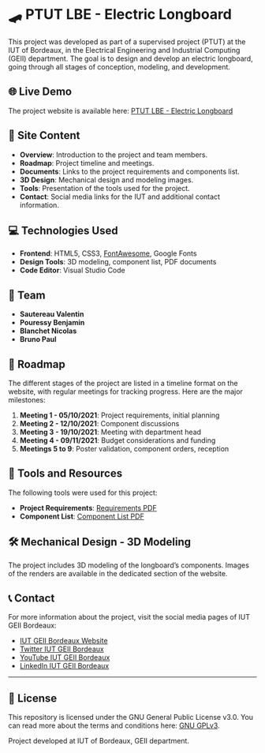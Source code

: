 
# 🛹 PTUT LBE - Electric Longboard

This project was developed as part of a supervised project (PTUT) at the IUT of Bordeaux, in the Electrical Engineering and Industrial Computing (GEII) department. The goal is to design and develop an electric longboard, going through all stages of conception, modeling, and development.

## 🌐 Live Demo
The project website is available here: [PTUT LBE - Electric Longboard](https://0xpb.github.io/GEII-2A-PTUT-LBE/)

## 📝 Site Content
- **Overview**: Introduction to the project and team members.
- **Roadmap**: Project timeline and meetings.
- **Documents**: Links to the project requirements and components list.
- **3D Design**: Mechanical design and modeling images.
- **Tools**: Presentation of the tools used for the project.
- **Contact**: Social media links for the IUT and additional contact information.

## 💻 Technologies Used
- **Frontend**: HTML5, CSS3, [FontAwesome](https://fontawesome.com), Google Fonts
- **Design Tools**: 3D modeling, component list, PDF documents
- **Code Editor**: Visual Studio Code

## 👥 Team
- **Sautereau Valentin**
- **Pouressy Benjamin**
- **Blanchet Nicolas**
- **Bruno Paul**

## 🚀 Roadmap
The different stages of the project are listed in a timeline format on the website, with regular meetings for tracking progress. Here are the major milestones:
1. **Meeting 1 - 05/10/2021**: Project requirements, initial planning
2. **Meeting 2 - 12/10/2021**: Component discussions
3. **Meeting 3 - 19/10/2021**: Meeting with department head
4. **Meeting 4 - 09/11/2021**: Budget considerations and funding
5. **Meetings 5 to 9**: Poster validation, component orders, reception

## 🔧 Tools and Resources
The following tools were used for this project:
- **Project Requirements**: [Requirements PDF](static/cdc.pdf)
- **Component List**: [Component List PDF](static/composants.pdf)

## 🛠️ Mechanical Design - 3D Modeling
The project includes 3D modeling of the longboard’s components. Images of the renders are available in the dedicated section of the website.

## 📞 Contact
For more information about the project, visit the social media pages of IUT GEII Bordeaux:
- [IUT GEII Bordeaux Website](https://www.iut.u-bordeaux.fr/geii)
- [Twitter IUT GEII Bordeaux](https://twitter.com/IUT_GEII_Bdx)
- [YouTube IUT GEII Bordeaux](https://www.youtube.com/user/iutgeiibordeaux)
- [LinkedIn IUT GEII Bordeaux](https://fr.linkedin.com/school/iut-geii-bordeaux)

---

## 📄 License
This repository is licensed under the GNU General Public License v3.0. You can read more about the terms and conditions here: [GNU GPLv3](https://www.gnu.org/licenses/gpl-3.0.en.html).

Project developed at IUT of Bordeaux, GEII department.
